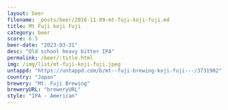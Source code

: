 ```yaml
---
layout: beer
filename: _posts/beer/2016-11-09-mt-fuji-koji-fuji.md
title: Mt Fuji koji Fuji
category: beer
score: 6.5
beer-date: "2023-03-31"
desc: "Old school heavy bitter IPA"
permalink: /beer/:title.html
img: /img/list/mt-fuji-koji-fuji.jpeg
untappd: "https://untappd.com/b/mt--fuji-brewing-koji-fuji---/3731902"
country: "Japan"
brewery: "Mt. Fuji Brewing"
breweryURL: "breweryURL"
style: "IPA - American"
---
```

